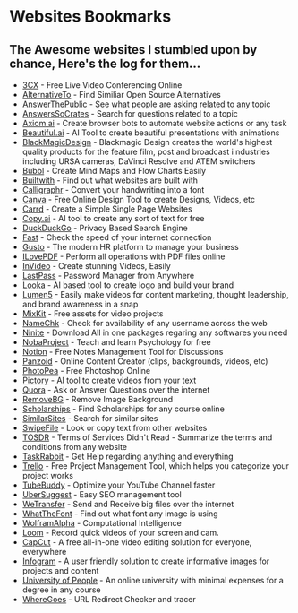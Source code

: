 # Websites Bookmarks
## The Awesome websites I stumbled upon by chance, Here's the log for them...

- [3CX](https://3cx.com/) - Free Live Video Conferencing Online
- [AlternativeTo](https://alternativeto.net/) - Find Similiar Open Source Alternatives
- [AnswerThePublic](https://answerthepublic.com/) - See what people are asking related to any topic
- [AnswersSoCrates](https://answersocrates.com/) - Search for questions related to a topic
- [Axiom.ai](https://axiom.ai/) - Create browser bots to automate website actions or any task
- [Beautiful.ai](https://www.beautiful.ai/) - AI Tool to create beautiful presentations with animations
- [BlackMagicDesign](https://blackmagicdesign.com/) - Blackmagic Design creates the world's highest quality products for the feature film, post and broadcast i ndustries including URSA cameras, DaVinci Resolve and ATEM switchers
- [Bubbl](https://www.bubbl.us/) - Create Mind Maps and Flow Charts Easily
- [Builtwith](https://builtwith.com/) - Find out what websites are built with
- [Calligraphr](https://www.calligraphr.com/) - Convert your handwriting into a font
- [Canva](https://canva.com/) - Free Online Design Tool to create Designs, Videos, etc
- [Carrd](https://carrd.co/) - Create a Simple Single Page Websites
- [Copy.ai](https://copy.ai/) - AI tool to create any sort of text for free
- [DuckDuckGo](https://duckduckgo.com/) - Privacy Based Search Engine
- [Fast](https://fast.com/) - Check the speed of your internet connection
- [Gusto](https://gusto.com/) - The modern HR platform to manage your business
- [ILovePDF](https://ilovepdf.com/) - Perform all operations with PDF files online
- [InVideo](https://invideo.io/) - Create stunning Videos, Easily
- [LastPass](https://lastpass.com/) - Password Manager from Anywhere
- [Looka](https://looka.com/) - AI based tool to create logo and build your brand
- [Lumen5](https://lumen5.com/) - Easily make videos for content marketing, thought leadership, and brand awareness in a snap
- [MixKit](https://mixkit.co/) - Free assets for video projects
- [NameChk](https://www.namechk.com/) - Check for availability of any username across the web
- [Ninite](https://ninite.com/) - Download All in one packages regaring any softwares you need
- [NobaProject](https://nobaproject.com/) - Teach and learn Psychology for free
- [Notion](https://notion.so/) - Free Notes Management Tool for Discussions
- [Panzoid](https://panzoid.com/) - Online Content Creator (clips, backgrounds, videos, etc)
- [PhotoPea](https://www.photopea.com/) - Free Photoshop Online
- [Pictory](https://pictory.ai) - AI tool to create videos from your text
- [Quora](https://quora.com/) - Ask or Answer Questions over the internet
- [RemoveBG](https://remove.bg/) - Remove Image Background
- [Scholarships](https://scholarships.com/) - Find Scholarships for any course online
- [SimilarSites](https://similarsites.com/) - Search for similar sites
- [SwipeFile](https://swipefile.com/) - Look or copy text from other websites
- [TOSDR](https://tosdr.org/) - Terms of Services Didn't Read - Summarize the terms and conditions from any website
- [TaskRabbit](https://taskrabbit.com/) - Get Help regarding anything and everything
- [Trello](https://trello.com/) - Free Project Management Tool, which helps you categorize your project works
- [TubeBuddy](https://tubebuddy.com/) - Optimize your YouTube Channel faster
- [UberSuggest](https://neilpatel.com/ubersuggest/) - Easy SEO management tool
- [WeTransfer](https://wetransfer.com/) - Send and Receive big files over the internet
- [WhatTheFont](https://myfonts.com/WhatTheFont/) - Find out what font any image is using
- [WolframAlpha](https://wolframalpha.com/) - Computational Intelligence
- [Loom](https://loom.com/) - Record quick videos of your screen and cam.
- [CapCut](https://capcut.com/) - A free all-in-one video editing solution for everyone, everywhere
- [Infogram](https://infogram.com/) - A user friendly solution to create informative images for projects and content
- [University of People](https://uopeople.edu/) - An online university with minimal expenses for a degree in any course
- [WhereGoes](https://wheregoes.com/) - URL Redirect Checker and tracer
